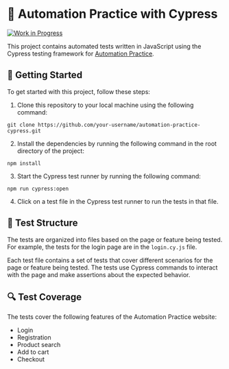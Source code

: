 # 🤖 Automation Practice with Cypress

[![Work in Progress](https://img.shields.io/badge/status-work%20in%20progress-yellow.svg)](https://github.com/najdi013/cypress-automationpractice)

This project contains automated tests written in JavaScript using the Cypress testing framework for [Automation Practice](http://automationpractice.pl/index.php).

## 🚀 Getting Started

To get started with this project, follow these steps:

1. Clone this repository to your local machine using the following command:

```git clone https://github.com/your-username/automation-practice-cypress.git```

2. Install the dependencies by running the following command in the root directory of the project:

```npm install```

3. Start the Cypress test runner by running the following command:

```npm run cypress:open```

4. Click on a test file in the Cypress test runner to run the tests in that file.

## 🧪 Test Structure

The tests are organized into files based on the page or feature being tested. For example, the tests for the login page are in the `login.cy.js` file.

Each test file contains a set of tests that cover different scenarios for the page or feature being tested. The tests use Cypress commands to interact with the page and make assertions about the expected behavior.

## 🔍 Test Coverage

The tests cover the following features of the Automation Practice website:

- Login
- Registration
- Product search
- Add to cart
- Checkout
